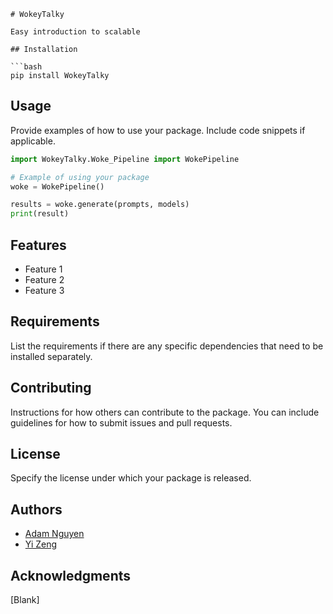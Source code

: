 ```
# WokeyTalky

Easy introduction to scalable 

## Installation

```bash
pip install WokeyTalky
```

## Usage

Provide examples of how to use your package. Include code snippets if applicable.

```python
import WokeyTalky.Woke_Pipeline import WokePipeline

# Example of using your package
woke = WokePipeline()

results = woke.generate(prompts, models)
print(result)
```

## Features

- Feature 1
- Feature 2
- Feature 3

## Requirements

List the requirements if there are any specific dependencies that need to be installed separately.

## Contributing

Instructions for how others can contribute to the package. You can include guidelines for how to submit issues and pull requests.

## License

Specify the license under which your package is released.

## Authors

- [Adam Nguyen](https://github.com/YourGitHub)
- [Yi Zeng](https://github.com/YourGitHub)

## Acknowledgments
[Blank]
